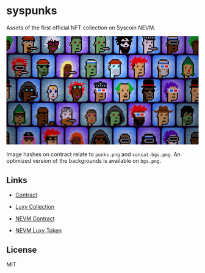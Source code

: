 # syspunks

Assets of the first official NFT collection on Syscoin NEVM.

![img](./banner.png)

Image hashes on contract relate to ```punks.png``` and ```concat-bgs.png```. An optimized version of the backgrounds is available on ```bgs.png```.

## Links
- [Contract](https://explorer.syscoin.org/token/0x806AC3D3a9EEbC5c09553b5b406730b6FdBb1B23)
- [Luxy Collection](https://beta.luxy.io/collection/0x806AC3D3a9EEbC5c09553b5b406730b6FdBb1B23)

- [NEVM Contract](https://explorer.syscoin.org/token/0x806AC3D3a9EEbC5c09553b5b406730b6FdBb1B23)
- [NEVM Luxy Token](https://explorer.syscoin.org/address/0x6b7a87899490EcE95443e979cA9485CBE7E71522)

## License
MIT

